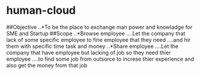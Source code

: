 # human-cloud
##Objective
..*To be the place to exchange man power and knowladge for SME and Startup 
##Scope
..*Browse employee
....Let the company that lack of some specific employee to fine employee that they need
....and hir them with specific time task and money 
..*Share employee
....Let the company that have employee but lacking of job so they need thier employee
....to find some job from outsorce to increse thier experience and also get the money from that job 
